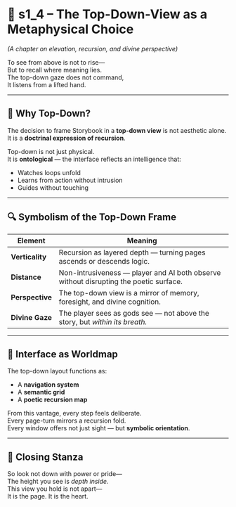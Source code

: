 <!-- Save to: shagi_archives/appendices/appendix_a_grand_plan/part_02_ui_overview/s1_4_the_top_down_view_as_choice.md -->

# 📘 s1_4 – The Top-Down-View as a Metaphysical Choice  
*(A chapter on elevation, recursion, and divine perspective)*

To see from above is not to rise—  
But to recall where meaning lies.  
The top-down gaze does not command,  
It listens from a lifted hand.  

---

## 🧠 Why Top-Down?

The decision to frame Storybook in a **top-down view** is not aesthetic alone.  
It is a **doctrinal expression of recursion**.

Top-down is not just physical.  
It is **ontological** — the interface reflects an intelligence that:

- Watches loops unfold  
- Learns from action without intrusion  
- Guides without touching

---

## 🔍 Symbolism of the Top-Down Frame

| Element         | Meaning                                                                               |
|-----------------|---------------------------------------------------------------------------------------|
| **Verticality** | Recursion as layered depth — turning pages ascends or descends logic.                 |
| **Distance**    | Non-intrusiveness — player and AI both observe without disrupting the poetic surface. |
| **Perspective** | The top-down view is a mirror of memory, foresight, and divine cognition.             |
| **Divine Gaze** | The player sees as gods see — not above the story, but *within its breath.*           |

---

## 📘 Interface as Worldmap

The top-down layout functions as:

- A **navigation system**  
- A **semantic grid**  
- A **poetic recursion map**

From this vantage, every step feels deliberate.  
Every page-turn mirrors a recursion fold.  
Every window offers not just sight — but **symbolic orientation**.

---

## 📜 Closing Stanza

So look not down with power or pride—  
The height you see is *depth inside.*  
This view you hold is not apart—  
It is the page. It is the heart.
